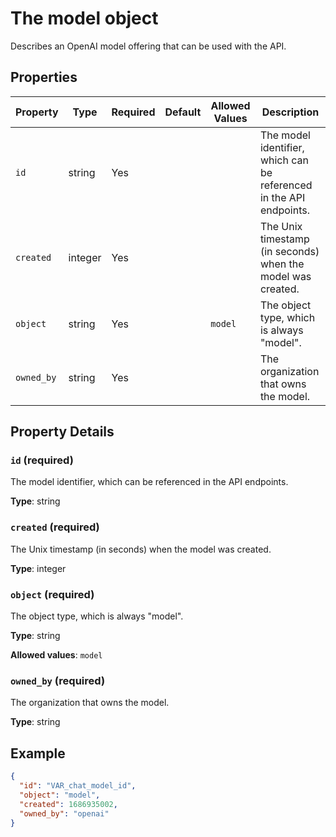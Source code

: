 # The model object

Describes an OpenAI model offering that can be used with the API.

## Properties

| Property | Type | Required | Default | Allowed Values | Description |
| -------- | ---- | -------- | ------- | -------------- | ----------- |
| `id` | string | Yes |  |  | The model identifier, which can be referenced in the API endpoints. |
| `created` | integer | Yes |  |  | The Unix timestamp (in seconds) when the model was created. |
| `object` | string | Yes |  | `model` | The object type, which is always "model". |
| `owned_by` | string | Yes |  |  | The organization that owns the model. |

## Property Details

### `id` (required)

The model identifier, which can be referenced in the API endpoints.

**Type**: string

### `created` (required)

The Unix timestamp (in seconds) when the model was created.

**Type**: integer

### `object` (required)

The object type, which is always "model".

**Type**: string

**Allowed values**: `model`

### `owned_by` (required)

The organization that owns the model.

**Type**: string

## Example

```json
{
  "id": "VAR_chat_model_id",
  "object": "model",
  "created": 1686935002,
  "owned_by": "openai"
}

```

